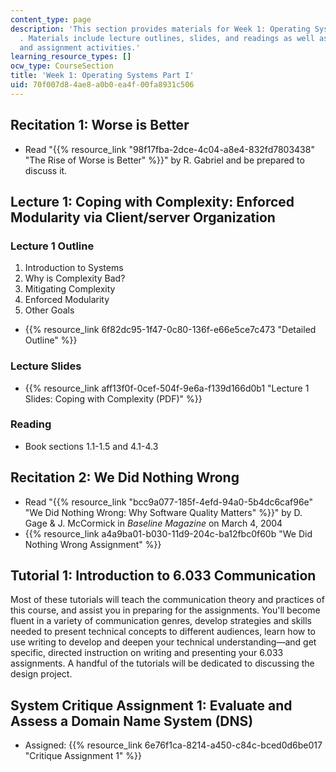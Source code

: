 ```yaml
---
content_type: page
description: 'This section provides materials for Week 1: Operating Systems Part I
  . Materials include lecture outlines, slides, and readings as well as recitation
  and assignment activities.'
learning_resource_types: []
ocw_type: CourseSection
title: 'Week 1: Operating Systems Part I'
uid: 70f007d8-4ae8-a0b0-ea4f-00fa8931c506
---
```


Recitation 1: Worse is Better
-----------------------------

*   Read "{{% resource_link "98f17fba-2dce-4c04-a8e4-832fd7803438" "The Rise of Worse is Better" %}}" by R. Gabriel and be prepared to discuss it.

Lecture 1: Coping with Complexity: Enforced Modularity via Client/server Organization
-------------------------------------------------------------------------------------

### Lecture 1 Outline

1.  Introduction to Systems
2.  Why is Complexity Bad?
3.  Mitigating Complexity
4.  Enforced Modularity
5.  Other Goals

*   {{% resource_link 6f82dc95-1f47-0c80-136f-e66e5ce7c473 "Detailed Outline" %}}

### Lecture Slides

*   {{% resource_link aff13f0f-0cef-504f-9e6a-f139d166d0b1 "Lecture 1 Slides: Coping with Complexity (PDF)" %}}

### Reading

*   Book sections 1.1-1.5 and 4.1-4.3

Recitation 2: We Did Nothing Wrong
----------------------------------

*   Read "{{% resource_link "bcc9a077-185f-4efd-94a0-5b4dc6caf96e" "We Did Nothing Wrong: Why Software Quality Matters" %}}" by D. Gage & J. McCormick in _Baseline Magazine_ on March 4, 2004
*   {{% resource_link a4a9ba01-b030-11d9-204c-ba12fbc0f60b "We Did Nothing Wrong Assignment" %}}

Tutorial 1: Introduction to 6.033 Communication
-----------------------------------------------

Most of these tutorials will teach the communication theory and practices of this course, and assist you in preparing for the assignments. You'll become fluent in a variety of communication genres, develop strategies and skills needed to present technical concepts to different audiences, learn how to use writing to develop and deepen your technical understanding—and get specific, directed instruction on writing and presenting your 6.033 assignments. A handful of the tutorials will be dedicated to discussing the design project.

System Critique Assignment 1: Evaluate and Assess a Domain Name System (DNS)
----------------------------------------------------------------------------

*   Assigned: {{% resource_link 6e76f1ca-8214-a450-c84c-bced0d6be017 "Critique Assignment 1" %}}